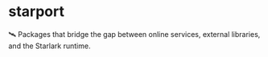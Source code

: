 # starport
:artificial_satellite: Packages that bridge the gap between online services, external libraries, and the Starlark runtime.
